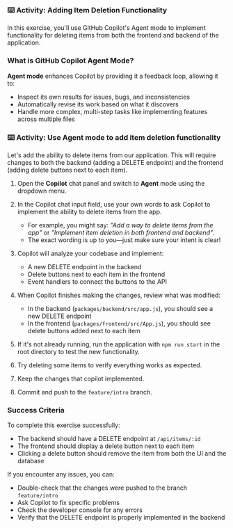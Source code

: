 ### :keyboard: Activity: Adding Item Deletion Functionality

In this exercise, you'll use GitHub Copilot's Agent mode to implement functionality for deleting items from both the frontend and backend of the application.

### What is GitHub Copilot Agent Mode?

**Agent mode** enhances Copilot by providing it a feedback loop, allowing it to:
- Inspect its own results for issues, bugs, and inconsistencies
- Automatically revise its work based on what it discovers
- Handle more complex, multi-step tasks like implementing features across multiple files

### :keyboard: Activity: Use Agent mode to add item deletion functionality

Let's add the ability to delete items from our application. This will require changes to both the backend (adding a DELETE endpoint) and the frontend (adding delete buttons next to each item).

1. Open the **Copilot** chat panel and switch to **Agent** mode using the dropdown menu.

1. In the Copilot chat input field, use your own words to ask Copilot to implement the ability to delete items from the app.
   - For example, you might say: _"Add a way to delete items from the app"_ or _"Implement item deletion in both frontend and backend"_.
   - The exact wording is up to you—just make sure your intent is clear!

1. Copilot will analyze your codebase and implement:
   - A new DELETE endpoint in the backend
   - Delete buttons next to each item in the frontend
   - Event handlers to connect the buttons to the API

1. When Copilot finishes making the changes, review what was modified:
   - In the backend (`packages/backend/src/app.js`), you should see a new DELETE endpoint
   - In the frontend (`packages/frontend/src/App.js`), you should see delete buttons added next to each item

1. If it's not already running, run the application with `npm run start` in the root directory to test the new functionality.

1. Try deleting some items to verify everything works as expected.

1. Keep the changes that copilot implemented.

1. Commit and push to the `feature/intro` branch.

### Success Criteria

To complete this exercise successfully:
- The backend should have a DELETE endpoint at `/api/items/:id`
- The frontend should display a delete button next to each item
- Clicking a delete button should remove the item from both the UI and the database

If you encounter any issues, you can:
- Double-check that the changes were pushed to the branch `feature/intro`
- Ask Copilot to fix specific problems
- Check the developer console for any errors
- Verify that the DELETE endpoint is properly implemented in the backend